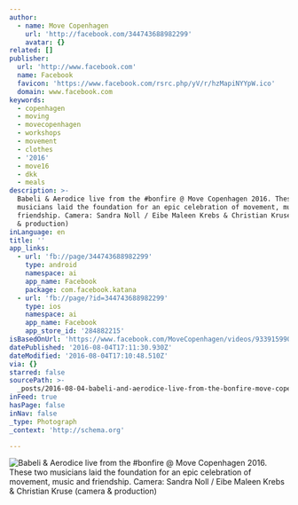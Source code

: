 ```yaml
---
author:
  - name: Move Copenhagen
    url: 'http://facebook.com/344743688982299'
    avatar: {}
related: []
publisher:
  url: 'http://www.facebook.com'
  name: Facebook
  favicon: 'https://www.facebook.com/rsrc.php/yV/r/hzMapiNYYpW.ico'
  domain: www.facebook.com
keywords:
  - copenhagen
  - moving
  - movecopenhagen
  - workshops
  - movement
  - clothes
  - '2016'
  - move16
  - dkk
  - meals
description: >-
  Babeli & Aerodice live from the #bonfire @ Move Copenhagen 2016. These two
  musicians laid the foundation for an epic celebration of movement, music and
  friendship. Camera: Sandra Noll / Eibe Maleen Krebs & Christian Kruse (camera
  & production)
inLanguage: en
title: ''
app_links:
  - url: 'fb://page/344743688982299'
    type: android
    namespace: ai
    app_name: Facebook
    package: com.facebook.katana
  - url: 'fb://page/?id=344743688982299'
    type: ios
    namespace: ai
    app_name: Facebook
    app_store_id: '284882215'
isBasedOnUrl: 'https://www.facebook.com/MoveCopenhagen/videos/933915990065063/'
datePublished: '2016-08-04T17:11:30.930Z'
dateModified: '2016-08-04T17:10:48.510Z'
via: {}
starred: false
sourcePath: >-
  _posts/2016-08-04-babeli-and-aerodice-live-from-the-bonfire-move-copenhagen-2.md
inFeed: true
hasPage: false
inNav: false
_type: Photograph
_context: 'http://schema.org'

---
```

![Babeli & Aerodice live from the #bonfire @ Move Copenhagen 2016. These two musicians laid the foundation for an epic celebration of movement, music and friendship. Camera: Sandra Noll / Eibe Maleen Krebs & Christian Kruse (camera & production)](https://scontent.xx.fbcdn.net/v/t15.0-10/p128x128/13670815_933966813393314_1579914580_n.jpg?oh=1a3cdfcd57e584aa07da4e61e8e40eda&oe=5812A375)